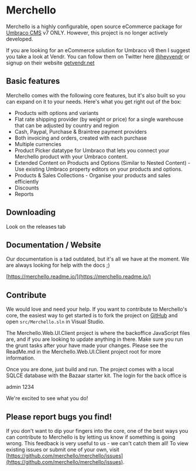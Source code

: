 # Merchello

Merchello is a highly configurable, open source eCommerce package for [Umbraco CMS](http://www.umbraco.com) v7 ONLY. However, this project is no longer actively developed. 

If you are looking for an eCommerce solution for Umbraco v8 then I suggest you take a look at Vendr. You can follow them on Twitter here [@heyvendr](https://twitter.com/heyvendr) or signup on their website [getvendr.net](http://getvendr.net)

## Basic features

Merchello comes with the following core features, but it's also built so you can expand on it to your needs. Here's what you get right out of the box:

* Products with  options and variants
* Flat rate shipping provider (by weight or price) for a single warehouse that can be adjusted by country and region
* Cash, Paypal, Purchase & Braintree payment providers
* Both invoicing and orders, created with each purchase
* Multiple currencies
* Product Picker datatype for Umbraco that lets you connect your Merchello product with your Umbraco content.
* Extended Content on Products and Options (Similar to Nested Content) - Use existing Umbraco property editors on your products and options.
* Products & Sales Collections - Organise your products and sales efficiently
* Discounts
* Reports

## Downloading

Look on the releases tab

## Documentation / Website

Our documentation is a tad outdated, but it's all we have at the moment. We are always looking for help with the docs ;)

[https://merchello.readme.io/](https://merchello.readme.io/)

## Contribute

We would love and need your help. If you want to contribute to Merchello's core, the easiest way to get started is to fork the project on [GitHub](https://github.com/merchello/Merchello) and open <code>src/Merchello.sln</code> in Visual Studio. 

The Merchello.Web.UI.Client project is where the backoffice JavaScript files are, and if you are looking to update anything in there. Make sure you run the grunt tasks after your have made your changes. Please see the ReadMe.md in the Merchello.Web.UI.Client project root for more information.

Once you are done, just build and run. The project comes with a local SQLCE database with the Bazaar starter kit. The login for the back office is

admin
1234

We're excited to see what you do!

## Please report bugs you find!

If you don't want to dip your fingers into the core, one of the best ways you can contribute to Merchello is by letting us know if something is going wrong. This feedback is very useful to us - we can't catch them all! To view existing issues or submit one of your own, visit [https://github.com/merchello/merchello/issues](https://github.com/merchello/merchello/issues).
